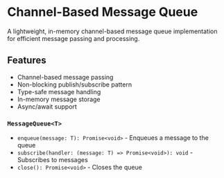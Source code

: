 # Channel-Based Message Queue

A lightweight, in-memory channel-based message queue implementation for efficient message passing and processing.

## Features

- Channel-based message passing
- Non-blocking publish/subscribe pattern
- Type-safe message handling
- In-memory message storage
- Async/await support

### `MessageQueue<T>`

- `enqueue(message: T): Promise<void>` - Enqueues a message to the queue
- `subscribe(handler: (message: T) => Promise<void>): void` - Subscribes to messages
- `close(): Promise<void>` - Closes the queue
